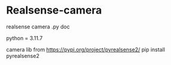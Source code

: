 # Realsense-camera
realsense camera .py doc


python = 3.11.7


camera lib from https://pypi.org/project/pyrealsense2/
pip install pyrealsense2
